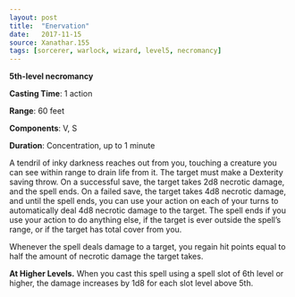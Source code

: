 ```yaml
---
layout: post
title:  "Enervation"
date:   2017-11-15
source: Xanathar.155
tags: [sorcerer, warlock, wizard, level5, necromancy]
---
```


**5th-level necromancy**

**Casting Time**: 1 action

**Range**: 60 feet

**Components**: V, S

**Duration**: Concentration, up to 1 minute

A tendril of inky darkness reaches out from you, touching a creature you can see within range to drain life from it. The target must make a Dexterity saving throw. On a successful save, the target takes 2d8 necrotic damage, and the spell ends. On a failed save, the target takes 4d8 necrotic damage, and until the spell ends, you can use your action on each of your turns to automatically deal 4d8 necrotic damage to the target. The spell ends if you use your action to do anything else, if the target is ever outside the spell’s range, or if the target has total cover from you. 

Whenever the spell deals damage to a target, you regain hit points equal to half the amount of necrotic damage the target takes. 

**At Higher Levels.** When you cast this spell using a spell slot of 6th level or higher, the damage increases by 1d8 for each slot level above 5th. 
